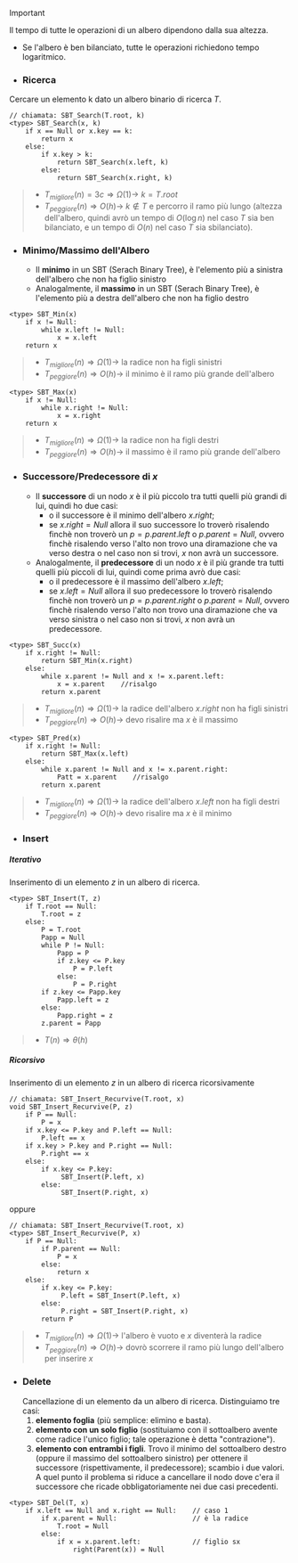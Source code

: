 >[!Important] 
>Il tempo di tutte le operazioni di un albero dipendono dalla sua altezza.
>- Se l'albero è ben bilanciato, tutte le operazioni richiedono tempo logaritmico.

- ### Ricerca
Cercare un elemento k dato un albero binario di ricerca $T$.
``` Pseudocodice TI:"SBT_Search" "FOLD"
// chiamata: SBT_Search(T.root, k)
<type> SBT_Search(x, k)
	if x == Null or x.key == k:
		return x
	else:
		if x.key > k:
			return SBT_Search(x.left, k)
		else:
			return SBT_Search(x.right, k)
```

>- $T_{migliore}(n) = 3c \Rightarrow Ω(1) \rightarrow$ $k=T.root$
>- $T_{peggiore}(n) \Rightarrow O(h) \rightarrow$ $k\notin T$ e percorro il ramo più lungo (altezza dell'albero, quindi avrò un tempo di $O(\log n)$ nel caso $T$ sia ben bilanciato, e un tempo di $O(n)$ nel caso $T$ sia sbilanciato).

- ### Minimo/Massimo dell'Albero
	- Il **minimo** in un SBT (Serach Binary Tree), è l'elemento più a sinistra dell'albero che non ha figlio sinistro
	- Analogalmente, il **massimo** in un SBT (Serach Binary Tree), è l'elemento più a destra dell'albero che non ha figlio destro

``` Pseudocodice TI:"SBT_Min" "FOLD"
<type> SBT_Min(x)
	if x != Null:
		while x.left != Null:
			x = x.left
	return x
```

>- $T_{migliore}(n) \Rightarrow Ω(1) \rightarrow$ la radice non ha figli sinistri
>- $T_{peggiore}(n) \Rightarrow O(h) \rightarrow$ il minimo è il ramo più grande dell'albero

``` Pseudocodice TI:"SBT_Max" "FOLD"
<type> SBT_Max(x)
	if x != Null:
		while x.right != Null:
			x = x.right
	return x
```

>- $T_{migliore}(n) \Rightarrow Ω(1) \rightarrow$ la radice non ha figli destri
>- $T_{peggiore}(n) \Rightarrow O(h) \rightarrow$ il massimo è il ramo più grande dell'albero

- ### Successore/Predecessore di $x$
	- Il **successore** di un nodo $x$ è il più piccolo tra tutti quelli più grandi di lui, quindi ho due casi:
		- o il successore è il minimo dell'albero $x.right$;
		- se $x.right = Null$ allora il suo successore lo troverò risalendo finchè non troverò un $p=p.parent.left$ o $p.parent=Null$, ovvero finchè risalendo verso l'alto non trovo una diramazione che va verso destra o nel caso non si trovi, $x$ non avrà un successore.
	- Analogalmente, il **predecessore** di un nodo $x$ è il più grande tra tutti quelli più piccoli di lui, quindi come prima avrò due casi:
		- o il predecessore è il massimo dell'albero $x.left$;
		- se $x.left = Null$ allora il suo predecessore lo troverò risalendo finchè non troverò un $p=p.parent.right$ o $p.parent=Null$, ovvero finchè risalendo verso l'alto non trovo una diramazione che va verso sinistra o nel caso non si trovi, $x$ non avrà un predecessore.
	

``` Pseudocodice TI:"SBT_Succ" "FOLD"
<type> SBT_Succ(x)
	if x.right != Null:
		return SBT_Min(x.right)
	else:
		while x.parent != Null and x != x.parent.left:
			x = x.parent    //risalgo
		return x.parent
```

>- $T_{migliore}(n) \Rightarrow Ω(1) \rightarrow$ la radice dell'albero $x.right$ non ha figli sinistri
>- $T_{peggiore}(n) \Rightarrow O(h) \rightarrow$ devo risalire ma $x$ è il massimo

``` Pseudocodice TI:"SBT_Pred" "FOLD"
<type> SBT_Pred(x)
	if x.right != Null:
		return SBT_Max(x.left)
	else:
		while x.parent != Null and x != x.parent.right:
			Patt = x.parent    //risalgo
		return x.parent
```

>- $T_{migliore}(n) \Rightarrow Ω(1) \rightarrow$ la radice dell'albero $x.left$ non ha figli destri
>- $T_{peggiore}(n) \Rightarrow O(h) \rightarrow$ devo risalire ma $x$ è il minimo

- ### Insert
##### Iterativo
Inserimento di un elemento $z$ in un albero di ricerca.
``` Pseudocodice TI:"SBT_Insert" "FOLD"
<type> SBT_Insert(T, z)
	if T.root == Null:
		T.root = z
	else:
		P = T.root
		Papp = Null
		while P != Null:
			Papp = P
			if z.key <= P.key
				P = P.left
			else:
				P = P.right
		if z.key <= Papp.key
			Papp.left = z
		else:
			Papp.right = z
		z.parent = Papp
```

>- $T(n) \Rightarrow θ(h)$

##### Ricorsivo
Inserimento di un elemento $z$ in un albero di ricerca ricorsivamente

``` Pseudocodice TI:"SBT_Insert_Recurvive" "FOLD"
// chiamata: SBT_Insert_Recurvive(T.root, x)
void SBT_Insert_Recurvive(P, z)
	if P == Null:
		P = x
	if x.key <= P.key and P.left == Null:
		P.left == x
	if x.key > P.key and P.right == Null:	
		P.right == x
	else:
		if x.key <= P.key:
			 SBT_Insert(P.left, x)
		else:
			 SBT_Insert(P.right, x)
```
oppure
``` Pseudocodice TI:"SBT_Insert_Recurvive" "FOLD"
// chiamata: SBT_Insert_Recurvive(T.root, x)
<type> SBT_Insert_Recurvive(P, x)
	if P == Null:
		if P.parent == Null:
			P = x
		else:
			return x
	else:
		if x.key <= P.key:
			 P.left = SBT_Insert(P.left, x)
		else:
			 P.right = SBT_Insert(P.right, x)
		return P
```

>- $T_{migliore}(n) \Rightarrow Ω(1) \rightarrow$ l'albero è vuoto e $x$ diventerà la radice
>- $T_{peggiore}(n) \Rightarrow O(h) \rightarrow$ dovrò scorrere il ramo più lungo dell'albero per inserire $x$

- ### Delete
	Cancellazione di un elemento da un albero di ricerca. 
	Distinguiamo tre casi:
	1. **elemento foglia** (più semplice: elimino e basta).
	2. **elemento con un solo figlio** (sostituiamo con il sottoalbero avente come radice l'unico figlio; tale operazione è detta "contrazione"). 
	3. **elemento con entrambi i figli**. Trovo il minimo del sottoalbero destro (oppure il massimo del sottoalbero sinistro) per ottenere il successore (rispettivamente, il predecessore); scambio i due valori. A quel punto il problema si riduce a cancellare il nodo dove c'era il successore che ricade obbligatoriamente nei due casi precedenti.

``` Pseudocodice TI:"SBT_Del" "FOLD"
<type> SBT_Del(T, x)
	if x.left == Null and x.right == Null:    // caso 1
		if x.parent = Null:                   // è la radice
			T.root = Null
		else:
			if x = x.parent.left:             // figlio sx
				right(Parent(x)) = Null
```